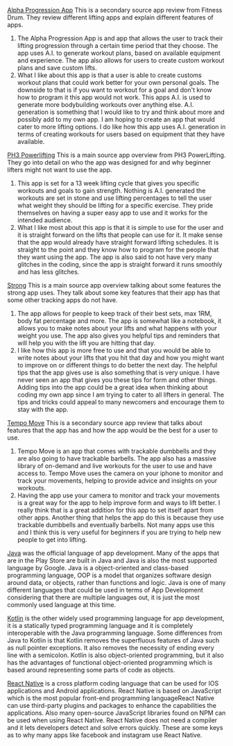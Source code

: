 [Alpha Progression App][1] This is a secondary source app review from Fitness Drum. They review 
different lifting apps and explain different features of apps.
1. The Alpha Progression App is and app that allows the user to track their lifting progression 
through a certain time period that they choose. The app uses A.I. to generate workout plans, 
based on available equipment and experience. The app also allows for users to create custom
workout plans and save custom lifts.
2. What I like about this app is that a user is able to create customs workout plans that could 
work better for your own personal goals. The downside to that is if you want to workout for a 
goal and don't know how to program it this app would not work. This apps A.I. is used to generate
more bodybuilding workouts over anything else. A.I. generation is something that I would like to 
try and think about more and possibly add to my own app. I am hoping to create an app that would
cater to more lifting options. I do like how this app uses A.I. generation in terms of creating 
workouts for users based on equipment that they have available. 

[PH3 Powerlifting][2] This is a main source app overview from PH3 PowerLifting. They go into detail
on who the app was designed for and why beginner lifters might not want to use the app.
1. This app is set for a 13 week lifting cycle that gives you specific workouts and goals to gain
strength. Nothing is A.I. generated the workouts are set in stone and use lifting percentages to 
tell the user what weight they should be lifting for a specific exercise. They pride themselves on 
having a super easy app to use and it works for the intended audience.
2. What I like most about this app is that it is simple to use for the user and it is straight 
forward on the lifts that people can use for it. It make sense that the app would already have
straight forward lifting schedules. It is straight to the point and they know how to program for 
the people that they want using the app. The app is also said to not have very many glitches in the 
coding, since the app is straight forward it runs smoothly and has less glitches.

[Strong][3] This is a main source app overview talking about some features the strong app uses.
They talk about some key features that their app has that some other tracking apps do not have. 
1. The app allows for people to keep track of their best sets, max 1RM, body fat percentage and
more. The app is somewhat like a notebook, it allows you to make notes about your lifts and what 
happens with your weight you use. The app also gives you helpful tips and reminders that will 
help you with the lift you are hitting that day. 
2. I like how this app is more free to use and that you would be able to write notes about your
lifts that you hit that day and how you might want to improve on or different things to do better 
the next day. The helpful tips that the app gives use is also something that is very unique. I have 
never seen an app that gives you these tips for form and other things. Adding tips into the app
could be a great idea when thinking about coding my own app since I am trying to cater to all
lifters in general. The tips and tricks could appeal to many newcomers and encourage them to stay 
with the app.

[Tempo Move][4] This is a secondary source app review that talks about features that the app has 
and how the app would be the best for a user to use. 
1. Tempo Move is an app that comes with trackable dumbbells and they are also going to have
trackable barbells. The app also has a massive library of on-demand and live workouts for the user 
to use and have access to. Tempo Move uses the camera on your iphone to monitor and track your 
movements, helping to provide advice and insights on your workouts.
2. Having the app use your camera to monitor and track your movements is a great way for the app
to help improve form and ways to lift better. I really think that is a great addition for this app
to set itself apart from other apps. Another thing that helps the app do this is because they use 
trackable dumbbells and eventually barbells. Not many apps use this and I think this is very useful 
for beginners if you are trying to help new people to get into lifting.

[Java][5] was the official language of app development. Many of the apps
that are in the Play Store are built in Java and Java is also the most supported language by
Google. Java is a object-oriented and class-based programming language, OOP is a model that
organizes software design around data, or objects, rather than functions and logic. Java is one of
many different languages that could be used in terms of App Development considering that there are
multiple languages out, it is just the most commonly used language at this time.

[Kotlin][6] is the other widely used programming language for app development, it is a
statically typed programming language and it is completely interoperable with the Java programming
language. Some differences from Java to Kotlin  is that Kotlin removes the superfluous features
of Java such as null pointer exceptions. It also removes the necessity of ending every line
with a semicolon. Kotlin is also object-oriented programming, but it also has the advantages of
functional object-oriented programming which is based around representing some parts of code as
objects.

[React Native][7] is a cross platform coding language that can be used for IOS applications and 
Android applications. React Native is based on JavaScript which is the most popular front-end 
programming languageReact Native can use third-party plugins and packages to enhance the 
capabilities the applications. Also many open-source JavaScript libraries found on NPM can be used
when using React Native. React Native does not need a compiler and it lets developers detect and 
solve errors quickly. These are some keys as to why many apps like facebook and instagram use 
React Native.

[1]: https://fitnessdrum.com/alpha-progression-app-review/ 
[2]: https://powerliftingtechnique.com/ph3-powerlifting-program-review/
[3]: https://www.strong.app/#features
[4]: https://fitnessdrum.com/best-weightlifting-apps/#Stronglifts_55_-_Best_for_Compound_Lifts
[5]: https://www.javatpoint.com/java-apps
[6]: https://kotlinlang.org/
[7]: https://code.tutsplus.com/tutorials/what-is-react-native--cms-38028
